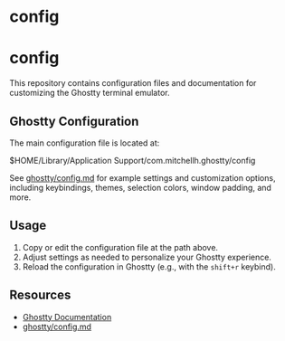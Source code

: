 # config

# config

This repository contains configuration files and documentation for customizing the Ghostty terminal emulator.

## Ghostty Configuration

The main configuration file is located at:

$HOME/Library/Application Support/com.mitchellh.ghostty/config

See [ghostty/config.md](ghostty/config.md) for example settings and customization options, including keybindings, themes, selection colors, window padding, and more.

## Usage

1. Copy or edit the configuration file at the path above.
2. Adjust settings as needed to personalize your Ghostty experience.
3. Reload the configuration in Ghostty (e.g., with the `shift+r` keybind).

## Resources

- [Ghostty Documentation](https://ghostty.io/docs/)
- [ghostty/config.md](ghostty/config.md)
